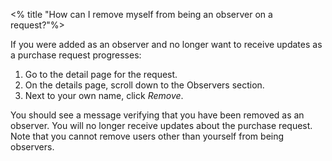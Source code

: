 <% title "How can I remove myself from being an observer on a request?"%>

If you were added as an observer and no longer want to receive updates as a purchase request progresses:

1. Go to the detail page for the request.
1. On the details page, scroll down to the Observers section.
1. Next to your own name, click _Remove_.

You should see a message verifying that you have been removed as an observer. You will no longer receive updates about the purchase request. Note that you cannot remove users other than yourself from being observers.
